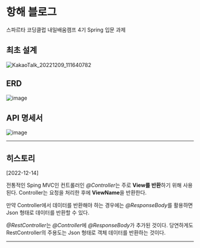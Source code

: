 # 항해 블로그
스파르타 코딩클럽 내일배움캠프 4기 Spring 입문 과제


최초 설계
---
![KakaoTalk_20221209_111640782](https://user-images.githubusercontent.com/78391166/206608978-22440d48-21fb-4506-bd64-a92efaefc46d.jpg)

ERD
---
![image](https://user-images.githubusercontent.com/78391166/208017665-2a38a17a-7e24-429d-8eb8-083be9965c5b.png)

API 명세서
---
![image](https://user-images.githubusercontent.com/78391166/208019259-abc4d487-6675-4add-9e96-9f3e8a6758db.png)

---
## 히스토리
[2022-12-14]

전통적인 Sping MVC인 컨트롤러인 *@Controller*는 주로 **View를 반환**하기 위해 사용된다. Controller는 요청을 처리한 후에 **ViewName**을 반환한다.

만약 Controller에서 데이터를 반환해야 하는 경우에는 *@ResponseBody*를 활용하면 Json 형태로 데이터를 반환할 수 있다.

*@RestController*는 *@Controller*에 *@ResponseBody*가 추가된 것이다. 당연하게도 RestController의 주용도는 Json 형태로 객체 데이터를 반환하는 것이다.

---
